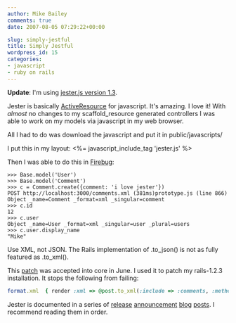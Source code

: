 ```yaml
---
author: Mike Bailey
comments: true
date: 2007-08-05 07:29:22+00:00

slug: simply-jestful
title: Simply Jestful
wordpress_id: 15
categories:
- javascript
- ruby on rails
---
```


**Update**: I'm using [jester.js version 1.3](http://giantrobots.thoughtbot.com/assets/2007/6/8/jester-1.3_1.zip).

Jester is basically
[ActiveResource](http://ryandaigle.com/articles/2007/3/14/rest-activeresource)
for javascript. It's amazing. I love it! With *almost* no changes to my
scaffold_resource generated controllers I was able to work on my models via
javascript in my web browser.

All I had to do was download the javascript and put it in public/javascripts/

I put this in my layout: <%= javascript_include_tag 'jester.js' %>

Then I was able to do this in [Firebug](http://www.getfirebug.com/):

```irb
>>> Base.model('User')
>>> Base.model('Comment')
>>> c = Comment.create({comment: 'i love jester'})
POST http://localhost:3000/comments.xml (381ms)prototype.js (line 866)
Object _name=Comment _format=xml _singular=comment
>>> c.id
12
>>> c.user
Object _name=User _format=xml _singular=user _plural=users
>>> c.user.display_name
"Mike"
```

Use XML, not JSON. The Rails implementation of .to_json() is not as fully featured as .to_xml().

This [patch](http://dev.rubyonrails.org/changeset/7156) was accepted into core in June. I used it to patch my rails-1.2.3 installation. It stops the following from failing:

```ruby
format.xml  { render :xml => @post.to_xml(:include => :comments, :methods => [:obfuscated_email]) }
```

Jester is documented in a series of [release](http://giantrobots.thoughtbot.com/2007/4/2/jester-javascriptian-rest) [announcement](http://giantrobots.thoughtbot.com/2007/4/16/jester-1-1-asynchronous-and-more) [blog](http://giantrobots.thoughtbot.com/2007/4/30/jester-1-2-flexible-rest) [posts](http://giantrobots.thoughtbot.com/2007/6/11/jester-1-3-jsonic-rest). I recommend reading them in order.

